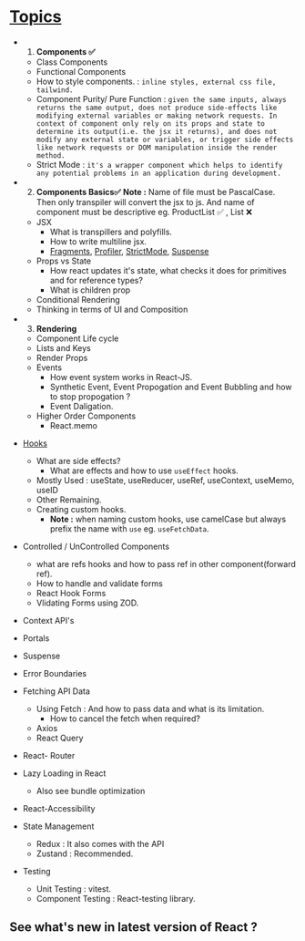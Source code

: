 # [Topics](https://roadmap.sh/react)

- 1. **Components ✅**

  - Class Components
  - Functional Components
  - How to style components. : `inline styles, external css file, tailwind.`
  - Component Purity/ Pure Function : `given the same inputs, always returns the same output, does not produce side-effects like modifying external variables or making network requests. In context of component only rely on its props and state to determine its output(i.e. the jsx it returns), and does not modify any external state or variables, or trigger side effects like network requests or DOM manipulation inside the render method.`
  - Strict Mode : `it's a wrapper component which helps to identify any potential problems in an application during development.`
- 2. **Components Basics✅**
     **Note :** Name of file must be PascalCase. Then only transpiler will convert the jsx to js. And name of  component must be descriptive eg. ProductList ✅ , List ❌

  - JSX
    - What is transpillers and polyfills.
    - How to write multiline jsx.
    - [Fragments](https://react.dev/reference/react/Fragment), [Profiler](https://react.dev/reference/react/Profiler), [StrictMode](https://react.dev/reference/react/StrictMode), [Suspense](https://react.dev/reference/react/Suspense)
  - Props vs State
    - How react updates it's state, what checks it does for primitives and for reference types?
    - What is children prop
  - Conditional Rendering
  - Thinking in terms of UI and Composition
- 3. **Rendering**

  - Component Life cycle
  - Lists and Keys
  - Render Props
  - Events
    - How event system works in React-JS.
    - Synthetic Event, Event Propogation and Event Bubbling and how to stop propogation ?
    - Event Daligation.
  - Higher Order Components
    - React.memo
- [Hooks](https://react.dev/reference/react/hooks)

  - What are side effects?
    - What are effects and how to use `useEffect` hooks.
  - Mostly Used : useState, useReducer, useRef, useContext, useMemo, useID
  - Other Remaining.
  - Creating custom hooks.
    - **Note :** when naming custom hooks, use camelCase but always prefix the name with `use` eg. `useFetchData`.
- Controlled / UnControlled Components

  - what are refs hooks and how to pass ref in other component(forward ref).
  - How to handle and validate forms
  - React Hook Forms
  - Vlidating Forms using ZOD.
- Context API's
- Portals
- Suspense
- Error Boundaries
- Fetching API Data

  - Using Fetch : And how to pass data and what is its limitation.
    - How to cancel the fetch when required?
  - Axios
  - React Query
- React- Router
- Lazy Loading in React

  - Also see bundle optimization
- React-Accessibility
- State Management

  - Redux : It also comes with the API
  - Zustand : Recommended.
- Testing

  - Unit Testing : vitest.
  - Component Testing : React-testing library.

## See what's new in latest version of React ?
